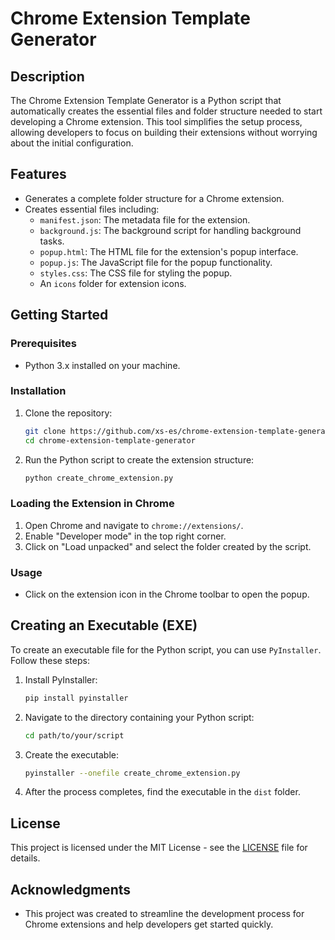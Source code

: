 # Chrome Extension Template Generator

## Description
The Chrome Extension Template Generator is a Python script that automatically creates the essential files and folder structure needed to start developing a Chrome extension. This tool simplifies the setup process, allowing developers to focus on building their extensions without worrying about the initial configuration.

## Features
- Generates a complete folder structure for a Chrome extension.
- Creates essential files including:
  - `manifest.json`: The metadata file for the extension.
  - `background.js`: The background script for handling background tasks.
  - `popup.html`: The HTML file for the extension's popup interface.
  - `popup.js`: The JavaScript file for the popup functionality.
  - `styles.css`: The CSS file for styling the popup.
  - An `icons` folder for extension icons.
  
## Getting Started

### Prerequisites
- Python 3.x installed on your machine.

### Installation
1. Clone the repository:
   ```bash
   git clone https://github.com/xs-es/chrome-extension-template-generator.git
   cd chrome-extension-template-generator
   ```

2. Run the Python script to create the extension structure:
   ```bash
   python create_chrome_extension.py
   ```

### Loading the Extension in Chrome
1. Open Chrome and navigate to `chrome://extensions/`.
2. Enable "Developer mode" in the top right corner.
3. Click on "Load unpacked" and select the folder created by the script.

### Usage
- Click on the extension icon in the Chrome toolbar to open the popup.

## Creating an Executable (EXE)
To create an executable file for the Python script, you can use `PyInstaller`. Follow these steps:

1. Install PyInstaller:
   ```bash
   pip install pyinstaller
   ```

2. Navigate to the directory containing your Python script:
   ```bash
   cd path/to/your/script
   ```

3. Create the executable:
   ```bash
   pyinstaller --onefile create_chrome_extension.py
   ```

4. After the process completes, find the executable in the `dist` folder.

## License
This project is licensed under the MIT License - see the [LICENSE](LICENSE) file for details.

## Acknowledgments
- This project was created to streamline the development process for Chrome extensions and help developers get started quickly.
